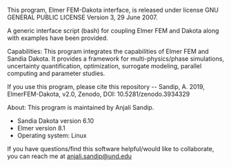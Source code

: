 This program, Elmer FEM-Dakota interface, is released under license GNU GENERAL
PUBLIC LICENSE Version 3, 29 June 2007.

A generic interface script (bash) for coupling Elmer FEM and Dakota along 
with examples have been provided.

Capabilities:
This program integrates the capabilities of Elmer FEM and Sandia Dakota. 
It provides a framework for multi-physics/phase simulations, 
uncertainty quantification, optimization, surrogate modeling, parallel computing
and parameter studies.

If you use this program, please cite this repository -- Sandip, A. 2019, ElmerFEM-Dakota, v2.0, Zenodo,  DOI: 10.5281/zenodo.3934329 


About:
This program is maintained by Anjali Sandip.

 - Sandia Dakota version 6.10
 - Elmer version 8.1
 - Operating system: Linux

If you have questions/find this software helpful/would like to collaborate, 
you can reach me at anjali.sandip@und.edu









